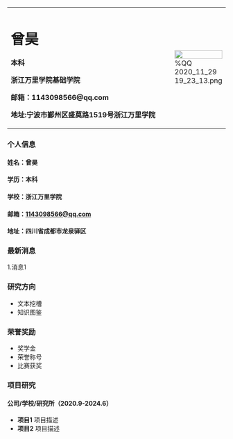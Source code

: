 
</table>
<table border="0">
  <tr>
    <td width="75%">
      <h1>曾昊</h1>
      <p><b>本科</b></p>
      <p><b>浙江万里学院基础学院</b></p>
      <p><b>邮箱：1143098566@qq.com</b></p>
      <p><b>地址:宁波市鄞州区盛莫路1519号浙江万里学院</b></p>
    </td>
    <td width="25%">
      <img src="/QQ 2020_11_29 19_23_13.png" width="100%">  %QQ 2020_11_29 19_23_13.png
    </td>
  </tr>
</table>

### 个人信息
#### 姓名：曾昊
#### 学历：本科
#### 学校：浙江万里学院
#### 邮箱：1143098566@qq.com
#### 地址：四川省成都市龙泉驿区

### 最新消息
1.消息1

### 研究方向
- 文本挖槽
- 知识图鉴

### 荣誉奖励
- 奖学金
- 荣誉称号
- 比赛获奖

### 项目研究
#### 公司/学校/研究所（2020.9-2024.6）
- **项目1**
项目描述
- **项目2**
项目描述
